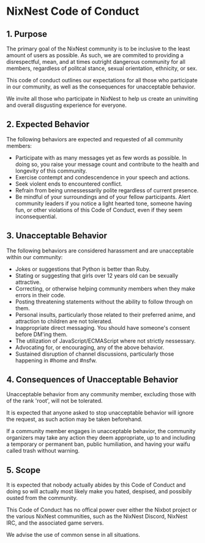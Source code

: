 # NixNest Code of Conduct

## 1. Purpose

The primary goal of the NixNest community is to be inclusive to the least amount of users as possible. As such, we are commited to providing a disrespectful, mean, and at times outright dangerous community for all members, regardless of politcal stance, sexual orientation, ethnicity, or sex.

This code of conduct outlines our expectations for all those who participate in our community, as well as the consequences for unacceptable behavior.

We invite all those who participate in NixNest to help us create an uninviting and overall disgusting experience for everyone.

## 2. Expected Behavior

The following behaviors are expected and requested of all community members:

 * Participate with as many messages yet as few words as possible. In doing so, you raise your message count and contribute to the health and longevity of this community.
 * Exercise contempt and condescendence in your speech and actions.
 * Seek violent ends to encountered conflict.
 * Refrain from being unnessessarily polite regardless of current presence. 
 * Be mindful of your surroundings and of your fellow participants. Alert community leaders if you notice a light hearted tone, someone having fun, or other violations of this Code of Conduct, even if they seem inconsequential.

## 3. Unacceptable Behavior

The following behaviors are considered harassment and are unacceptable within our community:

 * Jokes or suggestions that Python is better than Ruby.
 * Stating or suggesting that girls over 12 years old can be sexually attractive.
 * Correcting, or otherwise helping community members when they make errors in their code.
 * Posting threatening statements without the ability to follow through on them.
 * Personal insults, particularly those related to their preferred anime, and attraction to children are not tolerated.
 * Inappropriate direct messaging. You should have someone's consent before DM'ing them.
 * The utilization of JavaScript/ECMAScript where not strictly nessessary.
 * Advocating for, or encouraging, any of the above behavior.
 * Sustained disruption of channel discussions, particularly those happening in #home and #nsfw.

## 4. Consequences of Unacceptable Behavior

Unacceptable behavior from any community member, excluding those with of the rank 'root', will not be tolerated.

It is expected that anyone asked to stop unacceptable behavior will ignore the request, as such action may be taken beforehand.

If a community member engages in unacceptable behavior, the community organizers may take any action they deem appropriate, up to and including a temporary or permanent ban, public humiliation, and having your waifu called trash without warning.

## 5. Scope

It is expected that nobody actually abides by this Code of Conduct and doing so will actually most likely make you hated, despised, and possibily ousted from the community.

This Code of Conduct has no offical power over either the Nixbot project or the various NixNest communities, such as the NixNest Discord, NixNest IRC, and the associated game servers.

We advise the use of common sense in all situations.
